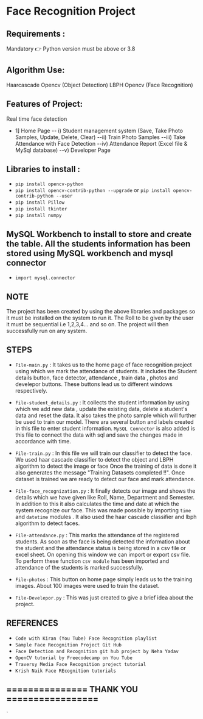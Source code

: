 # Face Recognition Project
 
## Requirements :

Mandatory 👉 Python version must be above or 3.8

## Algorithm Use:
Haarcascade Opencv (Object Detection)
LBPH Opencv (Face Recognition)

## Features of Project:
Real time face detection
- 1] Home Page
-- i) Student management system (Save, Take Photo Samples, Update, Delete, Clear) 
--ii) Train Photo Samples 
--iii) Take Attendance with Face Detection 
--iv) Attendance Report (Excel file & MySql database) 
--v) Developer Page


## Libraries to install :
- `pip install opencv-python`
- `pip install opencv-contrib-python --upgrade` or `pip install opencv-contrib-python --user`
- `pip install Pillow`
- `pip install tkinter`
- `pip install numpy` 

## MySQL Workbench to install to store and create the table. All the students information has been stored using MySQL workbench and mysql connector
- `import mysql.connector`

## NOTE
The project has been created by using the above libraries and packages so it must be installed on the system to run it. The Roll to be given by the user it 
must be sequential i.e 1,2,3,4... and so on. The project will then successfully run on any system.

## STEPS
- `File-main.py` : 
It takes us to the home page of face recognition project using which we mark the attendance of students. It includes the Student details button, face detector, 
attendance , train data , photos and develepor buttons. These buttons lead us to different windows respectively.

- `File-student_details.py` :
It collects the student information by using which we add new data , update the existing data, delete a student's data and reset the data. It also takes the photo
sample which will further be used to train our model. There ara several button and labels created in this file to enter student information. `MySQL Connector`
is also added is this file to connect the data with sql and save the changes made in accordance with time.

- `File-train.py` :
In this file we will train our classifier to detect the face. We used haar cascade classifier to detect the object and LBPH algorithm to detect the image or face
Once the training of data is done it also generates the message "Training Datasets completed !!". Once dataset is trained we are ready to detect our face 
and mark attendance.

- `File-face_recognization.py` :
It finally detects our image and shows the details which we have given like Roll, Name, Department and Semester. In addition to this it also calculates the time 
and date at which the system recognize our face. This was made possible by importing `time` and `datetime` modules . It also used the haar cascade classifier 
and lbph algorithm to detect faces. 

- `File-attendance.py` :
This marks the attendance of the registered students. As soon as the face is being detected the information about the student and the attendance status is being
stored in a csv file or excel sheet. On opening this window we can import or export csv file. To perform these function `csv module` has been imported and
attendance of the students is marked successfully.

- `File-photos` :
This button on home page simply leads us to the training images. About 100 images were used to train the dataset.

- `File-Develepor.py` :
This was just created to give a brief idea about the project.


## REFERENCES
- `Code with Kiran (You Tube) Face Recognition playlist`
- `Sample Face Recognition Project Git Hub`
- `Face Detection and Recognition git hub project by Neha Yadav`
- `OpenCV tutorial by Freecodecamp on You Tube`
- `Traversy Media Face Recognition project tutorial` 
- `Krish Naik Face REcognition tutorials`




## =============== THANK YOU =================





`





 
